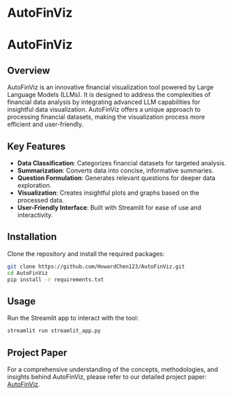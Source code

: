 # AutoFinViz

# AutoFinViz

## Overview
AutoFinViz is an innovative financial visualization tool powered by Large Language Models (LLMs). It is designed to address the complexities of financial data analysis by integrating advanced LLM capabilities for insightful data visualization. AutoFinViz offers a unique approach to processing financial datasets, making the visualization process more efficient and user-friendly.

## Key Features
- **Data Classification**: Categorizes financial datasets for targeted analysis.
- **Summarization**: Converts data into concise, informative summaries.
- **Question Formulation**: Generates relevant questions for deeper data exploration.
- **Visualization**: Creates insightful plots and graphs based on the processed data.
- **User-Friendly Interface**: Built with Streamlit for ease of use and interactivity.

## Installation
Clone the repository and install the required packages:
```bash
git clone https://github.com/HowardChen123/AutoFinViz.git
cd AutoFinViz
pip install -r requirements.txt
```

## Usage
Run the Streamlit app to interact with the tool:
```bash
streamlit run streamlit_app.py
```

## Project Paper
For a comprehensive understanding of the concepts, methodologies, and insights behind AutoFinViz, please refer to our detailed project paper: [AutoFinViz](AutoFinViz.pdf).

